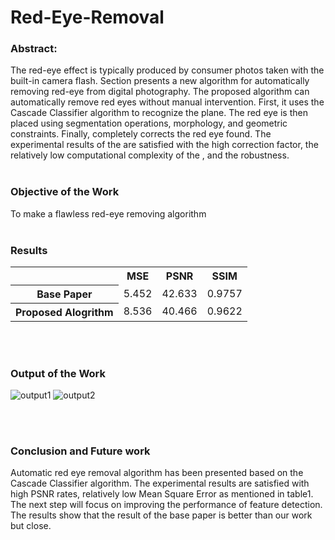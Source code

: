 # Red-Eye-Removal

### Abstract:
The red-eye effect is typically produced by consumer  photos taken with the  built-in camera flash. Section presents a new algorithm for automatically removing red-eye from digital photography. The proposed algorithm can automatically remove red eyes without manual intervention. First, it uses the Cascade Classifier algorithm to recognize the  plane. The red eye is then placed using segmentation operations, morphology, and geometric constraints. Finally,  completely corrects the red eye found. The experimental results of the are satisfied with the high correction factor, the relatively low  computational complexity of the , and the robustness.
<br><br>
### Objective of the Work
To make a flawless red-eye removing algorithm
<br><br>
### Results
<table>
  <tr>
    <th>
    </th>
    <th>
      MSE
    </th>
    <th>
      PSNR
    </th>
    <th>
      SSIM
    </th>
  </tr>
  
  <tr>
    <th>
      Base Paper
    </th>
    <td>
      5.452
    </td>
    <td>
      42.633
    </td>
    <td>
      0.9757
    </td>
  </tr>
  
  <tr>
    <th>
      Proposed Alogrithm
    </th>
    <td>
      8.536
    </td>
    <td>
      40.466
    </td>
    <td>
      0.9622
    </td>
  </tr>
</table>
<br><br>

### Output of the Work 
![output1](https://user-images.githubusercontent.com/68811697/148947708-37f92255-7a8a-4cac-9c65-5c1e6397e44e.png)
![output2](https://user-images.githubusercontent.com/68811697/148947884-71ae7922-369b-4f0d-a405-9e32febd6af7.png)


<br><br>
### Conclusion and Future work
Automatic red eye removal algorithm has been presented based on the Cascade Classifier algorithm. The experimental results are satisfied with high PSNR rates, relatively low Mean Square Error as mentioned in table1. The next step will focus on improving the performance of feature detection. The results show that the result of the base paper is better than our work but close.

